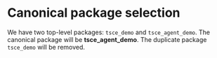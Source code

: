 # Canonical package selection

We have two top-level packages: `tsce_demo` and `tsce_agent_demo`. The canonical package will be **tsce_agent_demo**. The duplicate package `tsce_demo` will be removed.
